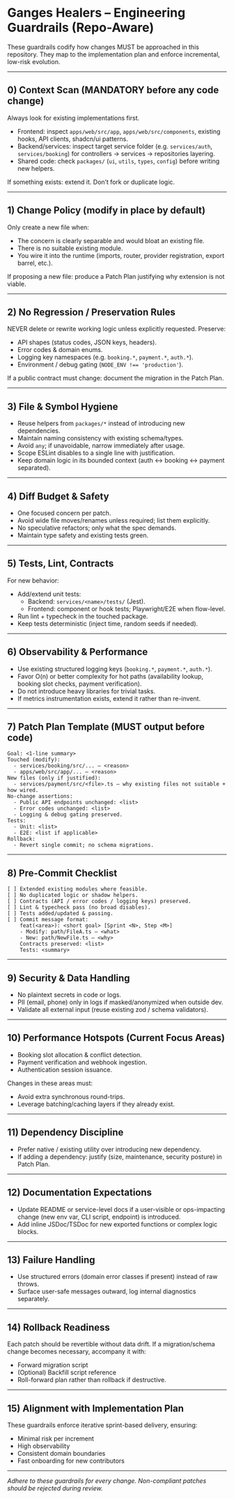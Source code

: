 # Ganges Healers – Engineering Guardrails (Repo-Aware)

These guardrails codify how changes MUST be approached in this repository. They map to the implementation plan and enforce incremental, low-risk evolution.

---
## 0) Context Scan (MANDATORY before any code change)
Always look for existing implementations first.
- Frontend: inspect `apps/web/src/app`, `apps/web/src/components`, existing hooks, API clients, shadcn/ui patterns.
- Backend/services: inspect target service folder (e.g. `services/auth`, `services/booking`) for controllers → services → repositories layering.
- Shared code: check `packages/` (`ui`, `utils`, `types`, `config`) before writing new helpers.

If something exists: extend it. Don’t fork or duplicate logic.

---
## 1) Change Policy (modify in place by default)
Only create a new file when:
- The concern is clearly separable and would bloat an existing file.
- There is no suitable existing module.
- You wire it into the runtime (imports, router, provider registration, export barrel, etc.).

If proposing a new file: produce a Patch Plan justifying why extension is not viable.

---
## 2) No Regression / Preservation Rules
NEVER delete or rewrite working logic unless explicitly requested.
Preserve:
- API shapes (status codes, JSON keys, headers).
- Error codes & domain enums.
- Logging key namespaces (e.g. `booking.*`, `payment.*`, `auth.*`).
- Environment / debug gating (`NODE_ENV !== 'production'`).

If a public contract must change: document the migration in the Patch Plan.

---
## 3) File & Symbol Hygiene
- Reuse helpers from `packages/*` instead of introducing new dependencies.
- Maintain naming consistency with existing schema/types.
- Avoid `any`; if unavoidable, narrow immediately after usage.
- Scope ESLint disables to a single line with justification.
- Keep domain logic in its bounded context (auth ↔ booking ↔ payment separated).

---
## 4) Diff Budget & Safety
- One focused concern per patch.
- Avoid wide file moves/renames unless required; list them explicitly.
- No speculative refactors; only what the spec demands.
- Maintain type safety and existing tests green.

---
## 5) Tests, Lint, Contracts
For new behavior:
- Add/extend unit tests:
  - Backend: `services/<name>/tests/` (Jest).
  - Frontend: component or hook tests; Playwright/E2E when flow-level.
- Run lint + typecheck in the touched package.
- Keep tests deterministic (inject time, random seeds if needed).

---
## 6) Observability & Performance
- Use existing structured logging keys (`booking.*`, `payment.*`, `auth.*`).
- Favor O(n) or better complexity for hot paths (availability lookup, booking slot checks, payment verification).
- Do not introduce heavy libraries for trivial tasks.
- If metrics instrumentation exists, extend it rather than re-invent.

---
## 7) Patch Plan Template (MUST output before code)
```
Goal: <1-line summary>
Touched (modify):
  - services/booking/src/... – <reason>
  - apps/web/src/app/... – <reason>
New files (only if justified):
  - services/payment/src/<file>.ts – why existing files not suitable + how wired.
No-change assertions:
  - Public API endpoints unchanged: <list>
  - Error codes unchanged: <list>
  - Logging & debug gating preserved.
Tests:
  - Unit: <list>
  - E2E: <list if applicable>
Rollback:
  - Revert single commit; no schema migrations.
```

---
## 8) Pre-Commit Checklist
```
[ ] Extended existing modules where feasible.
[ ] No duplicated logic or shadow helpers.
[ ] Contracts (API / error codes / logging keys) preserved.
[ ] Lint & typecheck pass (no broad disables).
[ ] Tests added/updated & passing.
[ ] Commit message format:
    feat(<area>): <short goal> [Sprint <N>, Step <M>]
    - Modify: path/FileA.ts – <what>
    - New: path/NewFile.ts – <why>
    Contracts preserved: <list>
    Tests: <summary>
```

---
## 9) Security & Data Handling
- No plaintext secrets in code or logs.
- PII (email, phone) only in logs if masked/anonymized when outside dev.
- Validate all external input (reuse existing zod / schema validators).

---
## 10) Performance Hotspots (Current Focus Areas)
- Booking slot allocation & conflict detection.
- Payment verification and webhook ingestion.
- Authentication session issuance.

Changes in these areas must:
- Avoid extra synchronous round-trips.
- Leverage batching/caching layers if they already exist.

---
## 11) Dependency Discipline
- Prefer native / existing utility over introducing new dependency.
- If adding a dependency: justify (size, maintenance, security posture) in Patch Plan.

---
## 12) Documentation Expectations
- Update README or service-level docs if a user-visible or ops-impacting change (new env var, CLI script, endpoint) is introduced.
- Add inline JSDoc/TSDoc for new exported functions or complex logic blocks.

---
## 13) Failure Handling
- Use structured errors (domain error classes if present) instead of raw throws.
- Surface user-safe messages outward, log internal diagnostics separately.

---
## 14) Rollback Readiness
Each patch should be revertible without data drift. If a migration/schema change becomes necessary, accompany it with:
- Forward migration script
- (Optional) Backfill script reference
- Roll-forward plan rather than rollback if destructive.

---
## 15) Alignment with Implementation Plan
These guardrails enforce iterative sprint-based delivery, ensuring:
- Minimal risk per increment
- High observability
- Consistent domain boundaries
- Fast onboarding for new contributors

---
*Adhere to these guardrails for every change. Non-compliant patches should be rejected during review.*
